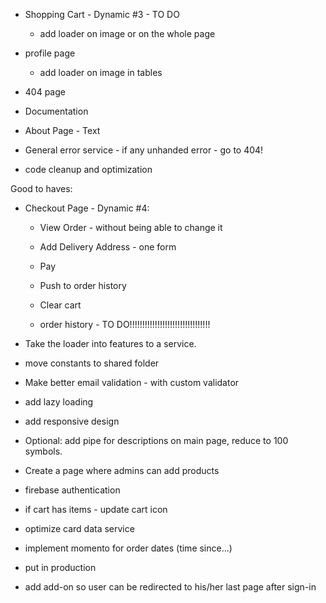 - Shopping Cart - Dynamic #3 - TO DO
  - add loader on image or on the whole page

- profile page
  - add loader on image in tables

- 404 page

- Documentation

- About Page - Text

- General error service - if any unhanded error - go to 404!

- code cleanup and optimization

Good to haves:

- Checkout Page - Dynamic #4:
  - View Order - without being able to change it
  - Add Delivery Address - one form

  - Pay

  - Push to order history
  - Clear cart
  - order history - TO DO!!!!!!!!!!!!!!!!!!!!!!!!!!!!!!!!

- Take the loader into features to a service.

- move constants to shared folder

- Make better email validation - with custom validator

- add lazy loading

- add responsive design

- Optional: add pipe for descriptions on main page, reduce to 100 symbols.

- Create a page where admins can add products

- firebase authentication

- if cart has items - update cart icon

- optimize card data service

- implement momento for order dates (time since...)

- put in production

- add add-on so user can be redirected to his/her last page after sign-in
